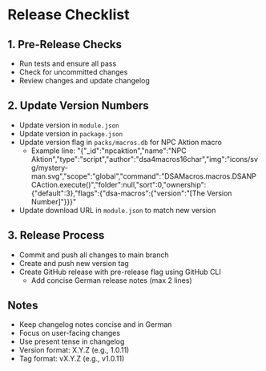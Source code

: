# Release Checklist

## 1. Pre-Release Checks
- Run tests and ensure all pass
- Check for uncommitted changes
- Review changes and update changelog

## 2. Update Version Numbers
- Update version in `module.json`
- Update version in `package.json`
- Update version flag in `packs/macros.db` for NPC Aktion macro
    - Example line: "{"_id":"npcaktion","name":"NPC Aktion","type":"script","author":"dsa4macros16char","img":"icons/svg/mystery-man.svg","scope":"global","command":"DSAMacros.macros.DSANPCAction.execute()","folder":null,"sort":0,"ownership":{"default":3},"flags":{"dsa-macros":{"version":"[The Version Number]"}}}"
- Update download URL in `module.json` to match new version

## 3. Release Process
- Commit and push all changes to main branch
- Create and push new version tag
- Create GitHub release with pre-release flag using GitHub CLI
    - Add concise German release notes (max 2 lines)   

## Notes
- Keep changelog notes concise and in German
- Focus on user-facing changes
- Use present tense in changelog
- Version format: X.Y.Z (e.g., 1.0.11)
- Tag format: vX.Y.Z (e.g., v1.0.11)
